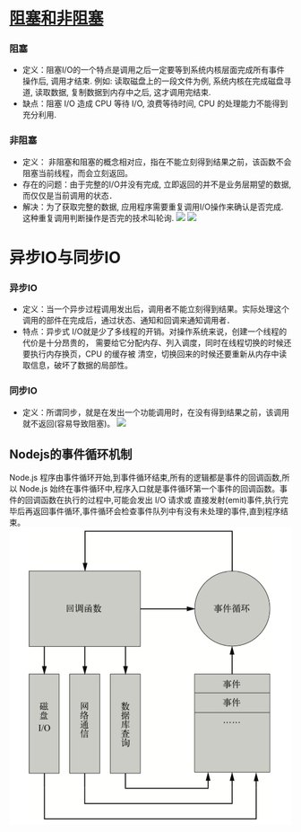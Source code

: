 # [阻塞和非阻塞]()  
### 阻塞
* 定义：阻塞I/O的一个特点是调用之后一定要等到系统内核层面完成所有事件操作后, 调用才结束. 例如: 读取磁盘上的一段文件为例, 系统内核在完成磁盘寻道, 读取数据, 复制数据到内存中之后, 这才调用完结束. 
* 缺点：阻塞 I/O 造成 CPU 等待 I/O, 浪费等待时间, CPU 的处理能力不能得到充分利用. 
### 非阻塞
* 定义： 非阻塞和阻塞的概念相对应，指在不能立刻得到结果之前，该函数不会阻塞当前线程，而会立刻返回。
* 存在的问题：由于完整的I/O并没有完成, 立即返回的并不是业务层期望的数据, 而仅仅是当前调用的状态．
* 解决：为了获取完整的数据, 应用程序需要重复调用I/O操作来确认是否完成. 这种重复调用判断操作是否完的技术叫轮询.
![](http://nts.newbieol.com/static/k6/51.Node.js/class-002/images/io1.png)
![](http://nts.newbieol.com/static/k6/51.Node.js/class-002/images/io2.png)

# 异步IO与同步IO
### 异步IO
* 定义：当一个异步过程调用发出后，调用者不能立刻得到结果。实际处理这个调用的部件在完成后，通过状态、通知和回调来通知调用者．
* 特点：异步式 I/O就是少了多线程的开销。对操作系统来说，创建一个线程的代价是十分昂贵的， 需要给它分配内存、列入调度，同时在线程切换的时候还要执行内存换页，CPU 的缓存被 清空，切换回来的时候还要重新从内存中读取信息，破坏了数据的局部性。  
### 同步IO
* 定义：所谓同步，就是在发出一个功能调用时，在没有得到结果之前，该调用就不返回(容易导致阻塞)。
![](http://nts.newbieol.com/static/k6/51.Node.js/class-002/images/diff.png)
## Nodejs的事件循环机制
Node.js 程序由事件循环开始,到事件循环结束,所有的逻辑都是事件的回调函数,所以 Node.js 始终在事件循环中,程序入口就是事件循环第一个事件的回调函数。事件的回调函数在执行的过程中,可能会发出 I/O 请求或 直接发射(emit)事件,执行完毕后再返回事件循环,事件循环会检查事件队列中有没有未处理的事件,直到程序结束。
![](./event.png)
